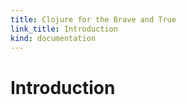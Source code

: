 ```yaml
--- 
title: Clojure for the Brave and True
link_title: Introduction
kind: documentation
---
```


# Introduction

